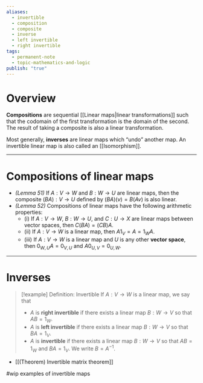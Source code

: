 ```yaml
---
aliases:
  - invertible
  - composition
  - composite
  - inverse
  - left invertible
  - right invertible
tags:
  - permanent-note
  - topic-mathematics-and-logic
publish: "true"
---
```

# Overview

**Compositions** are sequential [[Linear maps|linear transformations]] such that the codomain of the first transformation is the domain of the second. The result of taking a composite is also a linear transformation.

Most generally, **inverses** are linear maps which “undo” another map. An invertible linear map is also called an [[Isomorphism]].

---
# Compositions of linear maps

- *(Lemma 51)* If $A : V \to W$ and $B : W \to U$ are linear maps, then the composite $(BA) : V \to U$ defined by $(BA)(v) = B(Av)$ is also linear.
- *(Lemma 52)* Compositions of linear maps have the following arithmetic properties:
	- (i) If  $A : V \to W$, $B : W \to U$, and $C : U \to X$ are linear maps between vector spaces, then $C(BA) = (CB)A$.
	- (ii) If $A: V \to W$ is a linear map, then $A1_V = A = 1_W A$.
	- (iii) If $A : V \to W$ is a linear map and $U$ is any other **vector space**, then $0_{W,U}A = 0_{V,U}$ and $A0_{U,V} = 0_{U,W}$.

---
# Inverses

>[!example] Definition: Invertible
>If $A : V \to W$ is a linear map, we say that
>- $A$ is **right invertible** if there exists a linear map $B : W \to V$ so that $AB = 1_W$.
>- $A$ is **left invertible** if there exists a linear map $B : W \to V$ so that $BA = 1_V$.
>- $A$ is **invertible** if there exists a linear map $B : W \to V$ so that $AB = 1_W$ and $BA = 1_V$. We write $B = A^{-1}$.

- [[(Theorem) Invertible matrix theorem]]

#wip examples of invertible maps